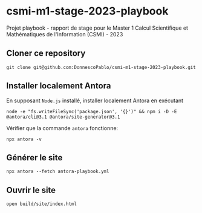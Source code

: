 # csmi-m1-stage-2023-playbook
Projet playbook - rapport de stage pour le Master 1 Calcul Scientifique et Mathématiques de l'Information (CSMI) - 2023

## Cloner ce repository

```git clone git@github.com:DonnescoPablo/csmi-m1-stage-2023-playbook.git```

## Installer localement Antora

En supposant `Node.js` installé, installer localement Antora en exécutant

```
node -e "fs.writeFileSync('package.json', '{}')" && npm i -D -E @antora/cli@3.1 @antora/site-generator@3.1
```

Vérifier que la commande `antora` fonctionne:

```npx antora -v```

## Générer le site

```npx antora --fetch antora-playbook.yml```

## Ouvrir le site

```open build/site/index.html```